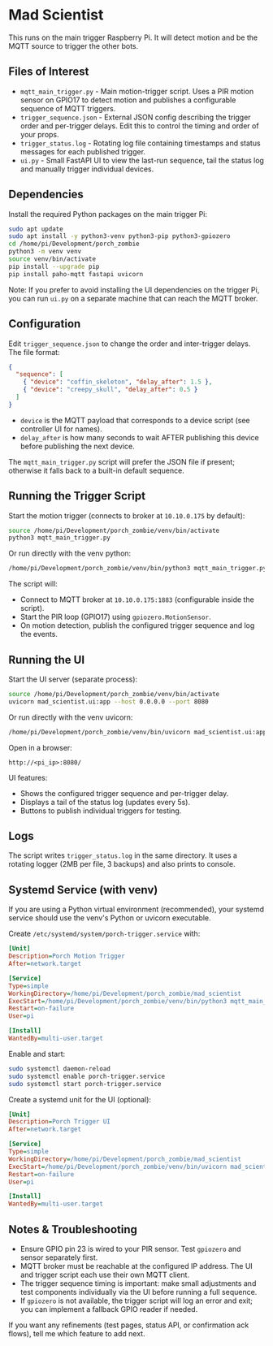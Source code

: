 # Mad Scientist
This runs on the main trigger Raspberry Pi. It will detect motion and be the MQTT source to trigger the other bots.

## Files of Interest
- `mqtt_main_trigger.py` - Main motion-trigger script. Uses a PIR motion sensor on GPIO17 to detect motion and publishes a configurable sequence of MQTT triggers.
- `trigger_sequence.json` - External JSON config describing the trigger order and per-trigger delays. Edit this to control the timing and order of your props.
- `trigger_status.log` - Rotating log file containing timestamps and status messages for each published trigger.
- `ui.py` - Small FastAPI UI to view the last-run sequence, tail the status log and manually trigger individual devices.

## Dependencies
Install the required Python packages on the main trigger Pi:

```bash
sudo apt update
sudo apt install -y python3-venv python3-pip python3-gpiozero
cd /home/pi/Development/porch_zombie
python3 -m venv venv
source venv/bin/activate
pip install --upgrade pip
pip install paho-mqtt fastapi uvicorn
```

Note: If you prefer to avoid installing the UI dependencies on the trigger Pi, you can run `ui.py` on a separate machine that can reach the MQTT broker.

## Configuration
Edit `trigger_sequence.json` to change the order and inter-trigger delays. The file format:

```json
{
  "sequence": [
    { "device": "coffin_skeleton", "delay_after": 1.5 },
    { "device": "creepy_skull", "delay_after": 0.5 }
  ]
}
```

- `device` is the MQTT payload that corresponds to a device script (see controller UI for names).
- `delay_after` is how many seconds to wait AFTER publishing this device before publishing the next device.

The `mqtt_main_trigger.py` script will prefer the JSON file if present; otherwise it falls back to a built-in default sequence.

## Running the Trigger Script
Start the motion trigger (connects to broker at `10.10.0.175` by default):

```bash
source /home/pi/Development/porch_zombie/venv/bin/activate
python3 mqtt_main_trigger.py
```

Or run directly with the venv python:
```bash
/home/pi/Development/porch_zombie/venv/bin/python3 mqtt_main_trigger.py
```

The script will:
- Connect to MQTT broker at `10.10.0.175:1883` (configurable inside the script).
- Start the PIR loop (GPIO17) using `gpiozero.MotionSensor`.
- On motion detection, publish the configured trigger sequence and log the events.

## Running the UI
Start the UI server (separate process):

```bash
source /home/pi/Development/porch_zombie/venv/bin/activate
uvicorn mad_scientist.ui:app --host 0.0.0.0 --port 8080
```

Or run directly with the venv uvicorn:
```bash
/home/pi/Development/porch_zombie/venv/bin/uvicorn mad_scientist.ui:app --host 0.0.0.0 --port 8080
```

Open in a browser:
```
http://<pi_ip>:8080/
```

UI features:
- Shows the configured trigger sequence and per-trigger delay.
- Displays a tail of the status log (updates every 5s).
- Buttons to publish individual triggers for testing.

## Logs
The script writes `trigger_status.log` in the same directory. It uses a rotating logger (2MB per file, 3 backups) and also prints to console.

## Systemd Service (with venv)
If you are using a Python virtual environment (recommended), your systemd service should use the venv's Python or uvicorn executable.

Create `/etc/systemd/system/porch-trigger.service` with:

```ini
[Unit]
Description=Porch Motion Trigger
After=network.target

[Service]
Type=simple
WorkingDirectory=/home/pi/Development/porch_zombie/mad_scientist
ExecStart=/home/pi/Development/porch_zombie/venv/bin/python3 mqtt_main_trigger.py
Restart=on-failure
User=pi

[Install]
WantedBy=multi-user.target
```

Enable and start:

```bash
sudo systemctl daemon-reload
sudo systemctl enable porch-trigger.service
sudo systemctl start porch-trigger.service
```

Create a systemd unit for the UI (optional):

```ini
[Unit]
Description=Porch Trigger UI
After=network.target

[Service]
Type=simple
WorkingDirectory=/home/pi/Development/porch_zombie/mad_scientist
ExecStart=/home/pi/Development/porch_zombie/venv/bin/uvicorn mad_scientist.ui:app --host 0.0.0.0 --port 8080
Restart=on-failure
User=pi

[Install]
WantedBy=multi-user.target
```

## Notes & Troubleshooting
- Ensure GPIO pin 23 is wired to your PIR sensor. Test `gpiozero` and sensor separately first.
- MQTT broker must be reachable at the configured IP address. The UI and trigger script each use their own MQTT client.
- The trigger sequence timing is important: make small adjustments and test components individually via the UI before running a full sequence.
- If `gpiozero` is not available, the trigger script will log an error and exit; you can implement a fallback GPIO reader if needed.

If you want any refinements (test pages, status API, or confirmation ack flows), tell me which feature to add next.
